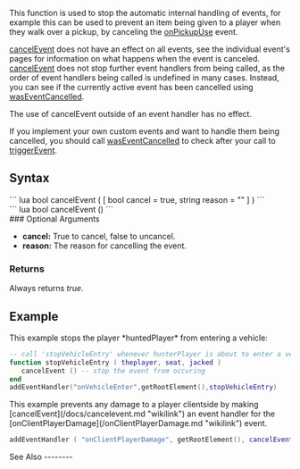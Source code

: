 This function is used to stop the automatic internal handling of events, for example this can be used to prevent an item being given to a player when they walk over a pickup, by canceling the [onPickupUse](/docs/onpickupuse.md "wikilink") event.

[cancelEvent](/docs/cancelevent.md "wikilink") does not have an effect on all events, see the individual event's pages for information on what happens when the event is canceled. [cancelEvent](/cancelEvent.md "wikilink") does not stop further event handlers from being called, as the order of event handlers being called is undefined in many cases. Instead, you can see if the currently active event has been cancelled using [wasEventCancelled](/wasEventCancelled.md "wikilink").

The use of cancelEvent outside of an event handler has no effect.

If you implement your own custom events and want to handle them being cancelled, you should call [wasEventCancelled](/docs/waseventcancelled.md "wikilink") to check after your call to [triggerEvent](/triggerEvent.md "wikilink").

Syntax
------

<section name="Server" class="server" show="true">
``` lua
bool cancelEvent ( [ bool cancel = true, string reason = "" ] )   
```

</section>
<section name="Client" class="client" show="true">
``` lua
bool cancelEvent ()   
```

</section>
### Optional Arguments

-   **cancel:** True to cancel, false to uncancel.
-   **reason:** The reason for cancelling the event.

### Returns

Always returns *true*.

Example
-------

<section name="Example 1 - Server" class="server" show="true">
This example stops the player *huntedPlayer* from entering a vehicle:

``` lua
-- call 'stopVehicleEntry' whenever hunterPlayer is about to enter a vehicle:
function stopVehicleEntry ( theplayer, seat, jacked )
   cancelEvent () -- stop the event from occuring
end
addEventHandler("onVehicleEnter",getRootElement(),stopVehicleEntry)
```

</section>
<section name="Example 2 - Client" class="client" show="true">
This example prevents any damage to a player clientside by making [cancelEvent](/docs/cancelevent.md "wikilink") an event handler for the [onClientPlayerDamage](/onClientPlayerDamage.md "wikilink") event.

``` lua
addEventHandler ( "onClientPlayerDamage", getRootElement(), cancelEvent )
```

</section>
See Also
--------
